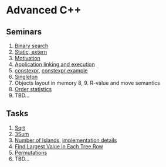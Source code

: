 # Advanced C++

## Seminars
1. [Binary search](docs/01.binary_search.pdf)
2. [Static, extern](docs/02.static.pdf)
3. [Motivation](docs/03.motivation.pdf)
4. [Application linking and execution](docs/04.execution.pdf)
5. [constexpr](docs/05.constexpr.pdf), [constexpr example](docs/05.constexpr_example.pdf)
6. [Singleton](docs/06.singletone.pdf)
7. Objects layout in memory
8, 9. R-value and move semantics
10. [Order statistics](docs/10.nth_element.pdf)
11. TBD...

## Tasks
1. [Sqrt](tasks/lc_69_sqrt/README.md)
2. [3Sum](tasks/lc_15_3sum/README.md)
3. [Number of Islands](docs/05.islands.pdf), [implementation details](tasks/lc_200_islands/README.md)
4. [Find Largest Value in Each Tree Row](tasks/lc_515_tree_row/README.md)
5. [Permutations](tasks/lc_46_permutations/README.md)
6. TBD...
